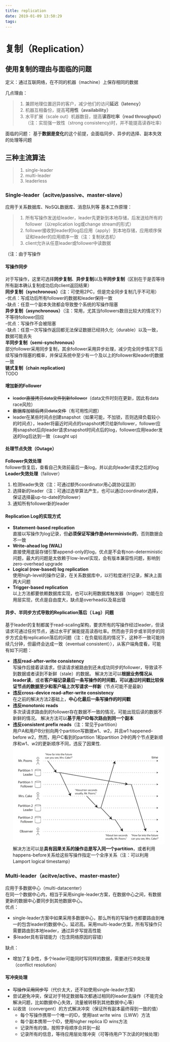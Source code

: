```yaml
---
title: replication
date: 2019-01-09 13:50:29
tags:
---
```

# 复制（Replication）

##  使用复制的理由与面临的问题
定义：通过互联网络，在不同的机器（machine）上保存相同的数据

几点理由：
>1. 兼顾地理位置迥异的客户，减少他们的访问**延迟（latency）**
>2. 机器互相备份，提高**可用性（availability）**
>3. 水平扩展（scale out）机器数目，提高**读吞吐率（read throughput）**（注：实现强一致性（strong consistency)时，并不能提高读吞吐率）

面临的问题：
基于**数据是变化**的这个前提，会面临同步、异步的选择、副本失效的处理等问题

##  三种主流算法
>1. single-leader
>2. multi-leader
>3. leaderless
### Single-leader（acitve/passive、master-slave）
应用于关系数据库、NoSQL数据库、消息队列等
基本工作原理：
>1. 所有写操作发送给leader，leader先更新到本地存储，后发送给所有的follower（以replication log或change stream的形式）
>2. follower接收到leader的log后应用（apply）到本地存储，应用顺序保证和leader的应用顺序一致（注：复制状态机）
>3. client允许从任意leader或follower中读数据
>
（注：由于写操作
#### 写操作同步
对于写操作，这里可选择**同步复制**、**异步复制**以及**半同步复制**（区别在于是否等待所有副本确认复制成功后向client返回结果）  
**同步复制（synchronous）**(注：可使用2PC，但是完全同步复制几乎不可用）  
 -优点：写成功后所有follower的数据和leader保持一致  
 -缺点：任意一个副本失效都会导致整个系统的写操作阻塞  
 **异步复制（asynchronous）**（注：常用，尤其当followers数目比较大的情况下）  
 不等待follower回应  
 -优点：写操作不会被阻塞  
 -缺点：任意一次写操作返回都无法保证数据已经持久化（durable）以及一致，数据可能丢失  
 **半同步复制（semi-synchronous）**  
 部分follower采用同步复制，其余follower采用异步处理，减少完全同步情况下后续写操作阻塞的概率，并保证系统中至少有一个及以上的follower和leader的数据一致  
**链式复制（chain replication)**  
TODO  

#### 增加新的Follower
- ~~leader直接拷贝data文件到新follower~~（data文件时刻在更新，因此有data race风险）
- ~~数据库加锁后拷贝data文件~~（有可用性问题）
- leader在某些时间点创建snapshot（如果可能，不加锁，否则选择负载较小的时间点），leader将最近时间点的snapshot拷贝给新follower，follower应用snapshot后向leader请求snapshot时间点后的log，follower应用leader发送的log后达到一致（caught up)

#### 处理节点失效（Outage）
**Follower失效处理**  
follower恢复后，查看自己失效前最后一条log，并以此向leader请求之后的log  
**Leader失效处理**（failover）  
1. 检测leader失效（注：可通过额外coordinator用心跳协议监测）
2. 选择新的leader（注：可通过选举算法产生，也可以通过coordinator选择，保证选择最up-to-date的follower）
3. 通知所有follower新的leader

#### Replication Log的实现方式
 - **Statement-based replication**  
直接以写操作为log记录，但**必须保证写操作是deterministic的**，否则数据会不一致
 - **Write-ahead log (WAL)**  
直接使用底层存储引擎append-only的log，优点是不会有non-deterministic问题，最大的问题是太依赖于low-level实现，会有版本兼容性问题，影响到zero-overhead upgrade
- **Logical (row-based) log replication**  
使用high-level的操作记录，在关系数据库中，以行粒度进行记录，解决上面两大问题
- **Trigger-based replication**  
以上方法都要依赖数据库实现，也可以利用数据库触发器（trigger）功能在应用层实现，优点是自由度大，缺点是overhead以及易出错

#### 异步、半同步方式导致的Replication落后（ Lag）问题
基于leader的复制都属于read-scaling架构，要求所有的写操作经过leader，但读请求可通过任何节点，通过水平扩展能提高读吞吐率。然而由于异步或半同步的同步方式会有replication落后的问题（注：在负载较高的情况下，这种不一致可能持续几分钟，但最终会达成一致（eventual consistent）），从客户端角度看，可能有如下问题：
- **违反read-after-write consistency**  
写操作后接着读请求，但读请求被路由到还未成功同步的follower，导致读不到数据或者读到不新鲜（stale）的数据。
解决方法可以**根据业务情况从leader读**，或者**客户端记录最后一条写操作的时间戳，可以通过时间戳比较保证节点的数据至少和客户端上次写请求一样新**（节点可能不是最新）
- **违反cross-device read-after-write consistency**  
在之前的解决方法2基础上，**中心化最后一条写操作的时间戳**
- **违反monotonic reads**  
多次读请求路由到的follower存在数据不一致的情况，可能出现后读的数据不新鲜的情况。
解决方法可以**基于用户ID每次路由到同一个副本**
- **违反consistent prefix reads**（注：常见于partition）  
用户A和用户B分别向两个partition写数据$w1$、$w2$，并且$w1$ happened-before $w2$，然而，用户C看到的partition 1和partition 2中的两个节点更新顺序和$w1$、$w2$的更新顺序不同，违反了因果性.
![](replication/consistent_prefix_reads.PNG)
解决方法可以是**具有因果关系的操作总是写入同一个partition**，或者利用happens-before关系给这些写操作指定一个全序关系（注：可以利用Lamport logical timestamp）

### Multi-leader（acitve/active、master-master）
应用于多数据中心（multi-datacenter）  
在同一个数据中心内，相当于采用single-leader方案，在数据中心之间，有数据更新的数据中心要同步到其他数据中心。  
优点：  
- single-leader方案中如果采用多数据中心，那么所有的写操作也都要路由到唯一的包含leader的数据中心，延迟高。采用multi-leader方案，所有写操作只需要路由到本地leader，通过异步写提高性能
- 多leader具有容错能力（包含网络原因的容错）

缺点：  
- 增加了复杂性，多个leader可能同时写同样的数据，需要进行冲突处理（conflict resolution）

#### 写冲突处理
- ~~写操作采用同步写~~（代价太大，还不如使用single-leader方案）
- 尝试避免冲突，保证对于特定数据每次都通过相同的leader去操作（不能完全解决问题，比如数据中心失效，流量被转移到其他数据中心等）
- 以收敛（convergent）的方式解决冲突（保证所有副本最终得到一致的值）
	- 每个写操作携带一个唯一的ID，使用last write wins（LWW）方法
	- 每个副本携带一个ID，使用higher replica ID wins方法
	- 记录所有的值，按照字母顺序合并到一起
	- 记录所有的信息，等待应用层处理冲突（可等待用户下次读的时候处理）
